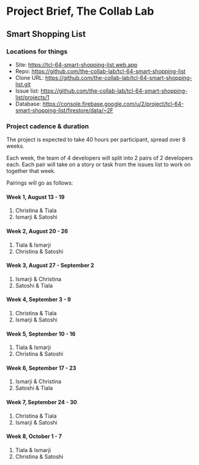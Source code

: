 # Project Brief, The Collab Lab

## Smart Shopping List

### Locations for things

- Site: https://tcl-64-smart-shopping-list.web.app
- Repo: https://github.com/the-collab-lab/tcl-64-smart-shopping-list
- Clone URL: https://github.com/the-collab-lab/tcl-64-smart-shopping-list.git
- Issue list: https://github.com/the-collab-lab/tcl-64-smart-shopping-list/projects/1
- Database: https://console.firebase.google.com/u/2/project/tcl-64-smart-shopping-list/firestore/data/~2F

### Project cadence & duration

The project is expected to take 40 hours per participant, spread over 8 weeks.

Each week, the team of 4 developers will split into 2 pairs of 2 developers each. Each pair will take on a story or task from the issues list to work on together that week.

Pairings will go as follows:

#### Week 1, August 13 - 19

1. Christina & Tiala
2. Ismarji & Satoshi

#### Week 2, August 20 - 26

1. Tiala & Ismarji
2. Christina & Satoshi

#### Week 3, August 27 - September 2

1. Ismarji & Christina
2. Satoshi & Tiala

#### Week 4, September 3 - 9

1. Christina & Tiala
2. Ismarji & Satoshi

#### Week 5, September 10 - 16

1. Tiala & Ismarji
2. Christina & Satoshi

#### Week 6, September 17 - 23

1. Ismarji & Christina
2. Satoshi & Tiala

#### Week 7, September 24 - 30

1. Christina & Tiala
2. Ismarji & Satoshi

#### Week 8, October 1 - 7

1. Tiala & Ismarji
2. Christina & Satoshi
